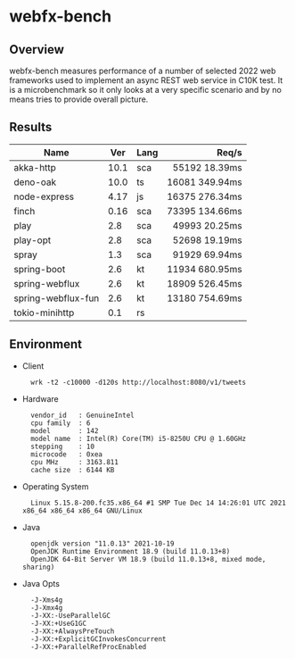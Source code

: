 # webfx-bench

## Overview

webfx-bench measures performance of a number of selected 2022 web frameworks used to implement an async REST web service in C10K test. It is a microbenchmark so it only looks at a very specific scenario and by no means tries to provide overall picture.

## Results

| Name               | Ver  | Lang |  Req/s |
|--------------------|------|------|-------:|
| akka-http          | 10.1 | sca  | 55192 18.39ms
| deno-oak           | 10.0 | ts   | 16081 349.94ms
| node-express       | 4.17 | js   | 16375 276.34ms
| finch              | 0.16 | sca  | 73395 134.66ms
| play               | 2.8  | sca  | 49993 20.25ms
| play-opt           | 2.8  | sca  | 52698 19.19ms
| spray              | 1.3  | sca  | 91929 69.94ms
| spring-boot        | 2.6  | kt   | 11934 680.95ms
| spring-webflux     | 2.6  | kt   | 18909 526.45ms
| spring-webflux-fun | 2.6  | kt   | 13180 754.69ms
| tokio-minihttp     | 0.1  | rs   | 

## Environment

* Client

        wrk -t2 -c10000 -d120s http://localhost:8080/v1/tweets

* Hardware

        vendor_id   : GenuineIntel
        cpu family  : 6
        model       : 142
        model name  : Intel(R) Core(TM) i5-8250U CPU @ 1.60GHz
        stepping    : 10
        microcode   : 0xea
        cpu MHz     : 3163.811
        cache size  : 6144 KB

* Operating System

        Linux 5.15.8-200.fc35.x86_64 #1 SMP Tue Dec 14 14:26:01 UTC 2021 x86_64 x86_64 x86_64 GNU/Linux

* Java

        openjdk version "11.0.13" 2021-10-19
        OpenJDK Runtime Environment 18.9 (build 11.0.13+8)
        OpenJDK 64-Bit Server VM 18.9 (build 11.0.13+8, mixed mode, sharing)

* Java Opts

        -J-Xms4g 
        -J-Xmx4g 
        -J-XX:-UseParallelGC
        -J-XX:+UseG1GC 
        -J-XX:+AlwaysPreTouch
        -J-XX:+ExplicitGCInvokesConcurrent 
        -J-XX:+ParallelRefProcEnabled

